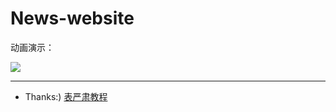 # News-website

动画演示：

![](https://github.com/magicmai/demos/blob/master/News-Website/%E6%BC%94%E7%A4%BA%E5%8A%A8%E5%9B%BE/news.gif?raw=true)


----
* Thanks:) [表严肃教程](http://www.bilibili.com/video/av10373326/)
